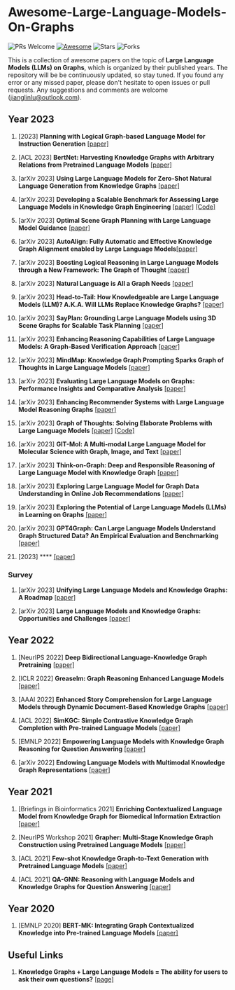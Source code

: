 # Awesome-Large-Language-Models-On-Graphs
 
 ![PRs Welcome](https://img.shields.io/badge/PRs-Welcome-green)  [![Awesome](https://awesome.re/badge.svg)](https://awesome.re) ![Stars](https://img.shields.io/github/stars/Jianglin954/awesome-large-language-models-on-graphs?color=yellow)  ![Forks](https://img.shields.io/github/forks/Jianglin954/awesome-large-language-models-on-graphs?color=blue&label=Fork)
 

 This is a collection of awesome papers on the topic of **Large Language Models (LLMs) on Graphs**, which is organized by their published years. The repository will be be continuously updated, so stay tuned. If you found any error or any missed paper, please don't hesitate to open issues or pull requests. Any suggestions and comments are welcome (jianglinlu@outlook.com).
 
 
## Year 2023

1. [2023] **Planning with Logical Graph-based Language Model for Instruction Generation** [[paper]](https://arxiv.org/pdf/2308.13782.pdf)

1. [ACL 2023] **BertNet: Harvesting Knowledge Graphs with Arbitrary Relations from Pretrained Language Models** [[paper]](https://aclanthology.org/2023.findings-acl.309.pdf)

1. [arXiv 2023] **Using Large Language Models for Zero-Shot Natural Language Generation from Knowledge Graphs** [[paper]](https://arxiv.org/pdf/2307.07312.pdf)

1. [arXiv 2023] **Developing a Scalable Benchmark for Assessing Large Language Models in Knowledge Graph Engineering** [[paper]](https://arxiv.org/pdf/2308.16622.pdf) [[Code]](https://github.com/AKSW/LLM-KG-Bench)

1. [arXiv 2023] **Optimal Scene Graph Planning with Large Language Model Guidance** [[paper]](https://arxiv.org/pdf/2309.09182.pdf)

1. [arXiv 2023] **AutoAlign: Fully Automatic and Effective Knowledge Graph Alignment enabled by Large Language Models**[[paper]](https://arxiv.org/pdf/2307.11772.pdf)

1. [arXiv 2023] **Boosting Logical Reasoning in Large Language Models through a New Framework: The Graph of Thought** [[paper]](https://arxiv.org/pdf/2308.08614.pdf)

1. [arXiv 2023] **Natural Language is All a Graph Needs** [[paper]](https://arxiv.org/pdf/2308.07134.pdf)

1. [arXiv 2023] **Head-to-Tail: How Knowledgeable are Large Language Models (LLM)? A.K.A. Will LLMs Replace Knowledge Graphs?** [[paper]](https://arxiv.org/pdf/2308.10168.pdf)

1. [arXiv 2023] **SayPlan: Grounding Large Language Models using 3D Scene Graphs for Scalable Task Planning** [[paper]](https://arxiv.org/pdf/2307.06135.pdf)

1. [arXiv 2023] **Enhancing Reasoning Capabilities of Large Language Models: A Graph-Based Verification Approach** [[paper]](https://arxiv.org/pdf/2308.09267.pdf)

1. [arXiv 2023] **MindMap: Knowledge Graph Prompting Sparks Graph of Thoughts in Large Language Models** [[paper]](https://arxiv.org/pdf/2308.09729.pdf)

1. [arXiv 2023] **Evaluating Large Language Models on Graphs: Performance Insights and Comparative Analysis** [[paper]](https://arxiv.org/pdf/2308.11224.pdf)

1. [arXiv 2023] **Enhancing Recommender Systems with Large Language Model Reasoning Graphs** [[paper]](https://arxiv.org/pdf/2308.10835.pdf)

1. [arXiv 2023] **Graph of Thoughts: Solving Elaborate Problems with Large Language Models** [[paper]](https://arxiv.org/pdf/2308.09687.pdf) [[Code]]()

1. [arXiv 2023] **GIT-Mol: A Multi-modal Large Language Model for Molecular Science with Graph, Image, and Text** [[paper]](https://arxiv.org/pdf/2308.06911.pdf)

1. [arXiv 2023] **Think-on-Graph: Deep and Responsible Reasoning of Large Language Model with Knowledge Graph** [[paper]](https://arxiv.org/pdf/2307.07697.pdf)

1. [arXiv 2023] **Exploring Large Language Model for Graph Data Understanding in Online Job Recommendations** [[paper]](https://arxiv.org/pdf/2307.05722.pdf)

1. [arXiv 2023] **Exploring the Potential of Large Language Models (LLMs) in Learning on Graphs** [[paper]](https://arxiv.org/pdf/2307.03393.pdf)

1. [arXiv 2023] **GPT4Graph: Can Large Language Models Understand Graph Structured Data? An Empirical Evaluation and Benchmarking** [[paper]](https://arxiv.org/pdf/2305.15066.pdf)

1. [2023] **** [[paper]]()


### Survey

1. [arXiv 2023] **Unifying Large Language Models and Knowledge Graphs: A Roadmap** [[paper]](https://arxiv.org/pdf/2306.08302.pdf)

1. [arXiv 2023] **Large Language Models and Knowledge Graphs: Opportunities and Challenges** [[paper]](https://arxiv.org/pdf/2308.06374.pdf)




## Year 2022

1. [NeurIPS 2022] **Deep Bidirectional Language-Knowledge Graph Pretraining** [[paper]](https://proceedings.neurips.cc/paper_files/paper/2022/file/f224f056694bcfe465c5d84579785761-Paper-Conference.pdf)

1. [ICLR 2022] **Greaselm: Graph Reasoning Enhanced Language Models** [[paper]](https://openreview.net/pdf?id=41e9o6cQPj)

1. [AAAI 2022] **Enhanced Story Comprehension for Large Language Models through Dynamic Document-Based Knowledge Graphs** [[paper]](https://ojs.aaai.org/index.php/AAAI/article/view/21286)

1. [ACL 2022] **SimKGC: Simple Contrastive Knowledge Graph Completion with Pre-trained Language Models** [[paper]](https://aclanthology.org/2022.acl-long.295.pdf)

1. [EMNLP 2022] **Empowering Language Models with Knowledge Graph Reasoning for Question Answering** [[paper]](https://aclanthology.org/2022.emnlp-main.650.pdf)

1. [arXiv 2022] **Endowing Language Models with Multimodal Knowledge Graph Representations** [[paper]](https://arxiv.org/pdf/2206.13163.pdf)


## Year 2021


1. [Briefings in Bioinformatics 2021] **Enriching Contextualized Language Model from Knowledge Graph for Biomedical Information Extraction** [[paper]](https://academic.oup.com/bib/article-abstract/22/3/bbaa110/5854405)

1. [NeurIPS Workshop 2021] **Grapher: Multi-Stage Knowledge Graph Construction using Pretrained Language Models** [[paper]](https://openreview.net/pdf?id=N2CFXG8-pRd)

1. [ACL 2021] **Few-shot Knowledge Graph-to-Text Generation with Pretrained Language Models** [[paper]](https://aclanthology.org/2021.findings-acl.136.pdf)

1. [ACL 2021] **QA-GNN: Reasoning with Language Models and Knowledge Graphs for Question Answering** [[paper]](https://aclanthology.org/2021.naacl-main.45.pdf)


## Year 2020

1. [EMNLP 2020] **BERT-MK: Integrating Graph Contextualized Knowledge into Pre-trained Language Models** [[paper]](https://aclanthology.org/2020.findings-emnlp.207.pdf)

## Useful Links
1. **Knowledge Graphs + Large Language Models = The ability for users to ask their own questions?** [[page]](https://medium.com/@peter.lawrence_47665/knowledge-graphs-large-language-models-the-ability-for-users-to-ask-their-own-questions-e4afc348fa72)